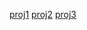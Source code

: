 [proj1](/CGprojects/proj1/proj1.html)
[proj2](/CGprojects/proj2/proj2.html)
[proj3](/CGprojects/proj2/proj3.html)